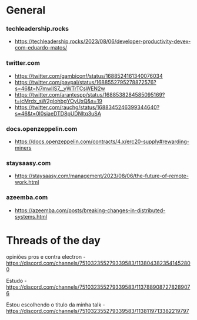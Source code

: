 # General

### techleadership.rocks
- <https://techleadership.rocks/2023/08/06/developer-productivity-devex-com-eduardo-matos/>

### twitter.com
- <https://twitter.com/gambiconf/status/1688524161340076034>
- <https://twitter.com/paypal/status/1688552795278872576?s=46&t=N7mwIlS7__yWTrTCsWEN2w>
- <https://twitter.com/arantespp/status/1688538284585095169?t=jcMrdx_sW2gIohbgYOyUxQ&s=19>
- <https://twitter.com/rauchg/status/1688345246399344640?s=46&t=0l0siaeDTD8pUDNltq3uSA>

### docs.openzeppelin.com
- <https://docs.openzeppelin.com/contracts/4.x/erc20-supply#rewarding-miners>

### staysaasy.com
- <https://staysaasy.com/management/2023/08/06/the-future-of-remote-work.html>

### azeemba.com
- <https://azeemba.com/posts/breaking-changes-in-distributed-systems.html>

# Threads of the day

opiniões pros e contra electron - https://discord.com/channels/751032355279339583/1138043823541452800


Estudo - https://discord.com/channels/751032355279339583/1137889087278289076


Estou escolhendo o titulo da minha talk - https://discord.com/channels/751032355279339583/1138119713382219797

